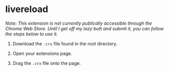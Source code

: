 # livereload

*Note: This extension is not currently publically accessible through the Chrome Web Store. Until I get off my lazy butt and submit it, you can follow the steps below to use it.*

1. Download the `.crx` file found in the root directory.

2. Open your extensions page.

3. Drag the `.crx` file onto the page.
